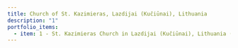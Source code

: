 ```yaml
---
title: Church of St. Kazimieras, Lazdijai (Kučiūnai), Lithuania
description: "1"
portfolio_items:
  - item: 1 - St. Kazimieras Church in Lazdijai (Kučiūnai), Lithuania (interior)
---
```

